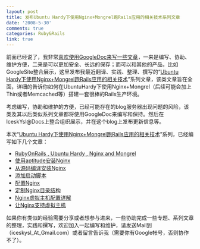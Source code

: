 ```yaml
---
layout: post
title: 发布Ubuntu Hardy下使用Nginx+Mongrel跑Rails应用的相关技术系列文章
date: '2008-5-30'
comments: true
categories: Ruby&Rails
link: true
---
```

<p>前面已经说了，我非常<a href="http://iceskysl.1sters.com/?action=show&amp;id=294">喜欢使用GoogleDoc来写一些文章</a>，一来是编写、协助、维护方便，二来是可以更加安全、长远的保存；而可以和其他的产品，比如GoogleSite整合展示，这里发布我最近翻译、实践、整理、撰写的&ldquo;<a href="http://sites.google.com/site/iceskysl/acticles/ubuntu-hardy-and-nginx">Ubuntu Hardy下使用Nginx+Mongrel跑Rails应用的相关技术</a>&rdquo;系列文章，该类文章旨在全面，详细的告诉你如何在UbuntuHardy下使用Nginx+Mongrel（后续可能会加上Thin或者Memcached等）搭建一套很棒的Rails生产环境。</p>
<p>考虑编写，协助和维护的方便，已经可能存在的blog服务器出现问题的风险，该类及其以后类似系列文章都将使用GoogleDoc来编写和保持。然后在IceskYsl@Docs上整合组织展示，并在这个blog上发布更新信息等。</p>
<p>本次&ldquo;<a href="http://sites.google.com/site/iceskysl/acticles/ubuntu-hardy-and-nginx">Ubuntu Hardy下使用Nginx+Mongrel跑Rails应用的相关技术</a>&rdquo;系列，已经编写如下几个文章：</p>
<ul>
    <li><a href="http://sites.google.com/site/iceskysl/acticles/ubuntu-hardy-and-nginx">RubyOnRails , Ubuntu Hardy , Nginx and Mongrel </a></li>
    <li><a href="http://sites.google.com/site/iceskysl/acticles/ubuntu-hardy-and-nginx/installing-nginx-via-aptitude">使用aptitude安装Nginx </a></li>
    <li><a href="http://sites.google.com/site/iceskysl/acticles/ubuntu-hardy-and-nginx/installing-nginx-from-source">从源码编译安装Nginx</a></li>
    <li><a href="http://sites.google.com/site/iceskysl/acticles/ubuntu-hardy-and-nginx/adding-an-nginx-init-script">添加启动脚本</a></li>
    <li><a href="http://sites.google.com/site/iceskysl/acticles/ubuntu-hardy-and-nginx/nginx-configuration">配置Nginx</a></li>
    <li><a href="http://sites.google.com/site/iceskysl/acticles/ubuntu-hardy-and-nginx/nginx-from-source-layout">定制Nginx目录结构</a></li>
    <li><a href="http://sites.google.com/site/iceskysl/acticles/ubuntu-hardy-and-nginx/nginx-virtual-hosts">Nginx虚拟主机配置详解 </a></li>
    <li><a href="http://sites.google.com/site/iceskysl/acticles/ubuntu-hardy-and-nginx/nginx-virtual-host-settings">让Nginx支持虚拟主机 </a></li>
</ul>
<p>如果你有类似的经验需要分享或者想参与进来，一些协助完成一些专题、系列文章的整理，实践和撰写，欢迎加入一起编写和维护，请发送Mail到（iceskysl_At_Gmail.com）或者留言告诉我（需要你有Google帐号，否则协作不了）。</p>
